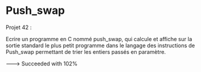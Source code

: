 # Push_swap
Projet 42 :

Ecrire un programme en C nommé push_swap, qui calcule et affiche sur la
sortie standard le plus petit programme dans le langage des instructions de Push_swap
permettant de trier les entiers passés en paramètre.

---> Succeeded with 102%
